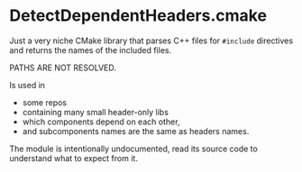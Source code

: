 DetectDependentHeaders.cmake
============================

Just a very niche CMake library that parses C++ files for `#include` directives and returns the names of the included files.

PATHS ARE NOT RESOLVED.

Is used in
* some repos
* containing many small header-only libs
* which components depend on each other,
* and subcomponents names are the same as headers names.

The module is intentionally undocumented, read its source code to understand what to expect from it.
